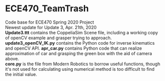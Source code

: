 # ECE470_TeamTrash
Code base for ECE470 Spring 2020 Project    
Newest update for Update 3, Apr. 21th, 2020  
__Update3.ttt__ contains the CoppeliaSim Scene file, including a working copy of openCV example and grasper trying to approach.  
__update3_openCV_IK.py__ contains the Python code for inverse kinematics and openCV API.
__apr_car.py__ contains Python code that can realize approximation of car and grasping the green box with the aid of camera above.  
__core.py__ is the file from Modern Robotics to borrow useful functions, though it's not used for calculating using numerical method is too difficult to find the initial value.  

